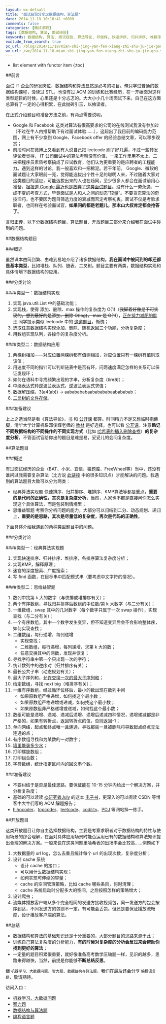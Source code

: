 ```yaml
---
layout: wx-default
title: "面试经验分享之数据结构、算法题"
date: 2014-11-18 10:18:41 +0800
comments: false
categories: [面试求职]
tags: [数据结构, 算法, 面试经验]
keywords: 数据结构, 算法, 面试经验, 算法导论, 邓俊辉, 快速排序, 归并排序, 堆排序, KMP, 二分, 动态规划, 递归, hihocoder, topcoder, leetcode, codility, POJ, 复杂度分析
exclude_from_search: true
pc_url: /blog/2014/11/18/mian-shi-jing-yan-fen-xiang-zhi-shu-ju-jie-gou-suan-fa-fen-xiang/
wx_url: /wx/2014-11-18-mian-shi-jing-yan-fen-xiang-zhi-shu-ju-jie-gou-suan-fa-fen-xiang.html
---
```


* list element with functor item
{:toc}

##前言

<!-- excerpt start -->

面试 IT 企业的研发岗位，数据结构和算法显然是必考的项目。俺只学过普通的数据结构课程，没读过 STL，也没有过 ACM 的训练和比赛经历，在一开始面对这样类型题目的时候，心里还是十分忐忑的。大大小小几十场面试下来，自己在这方面总算有了一定的心得积累，在此抛砖引玉，以飨读者。

在正式介绍题目和准备方法之前，有两点需要说明，

- Google 和 Facebook 这类对算法有很高要求的公司的在线测试我没有参加过（不过在牛人内推帮助下有过面试体验……），这超出了我目前的编码能力范围，网上有不少拿到 Google、Facebook offer 的经验总结文章，可以移步观赏；
- 前段时间在微博上又看到有人说自己把 leetcode 刷了好几遍，不过一些转发评论者觉得， IT 公司面试中的算法考察没有价值，一来工作里用不太上，二来把程序员素质考察搞成了应试教育，他们认为更重要的是应聘者的工程能力。遇到这样的讨论，我一般喜欢和一把稀泥。若干年前， Google、微软的面试题让大家眼前一亮，觉得能选拔出个性十足的聪明人来，不过随着大家对这类题目的适应，可能选拔出来的人也在趋同，至少很多人都会在面试前用心准备，[据报道 Google 最近也是放弃了这类面试题目](http://www.oschina.net/news/41616/in-head-hunting-big-data-may-not-be-such-a-big-deal)。没有什么一劳永逸、一成不变的考查方式，毕竟面试是人和人之间的动态“较量”。不要贪恋算法的奇技淫巧，也不要因为题目筛选力度的衰减而否定考察初衷。面试不仅是考验求职者，也同样在考验面试官，**如果问的都是老题儿，那本山大叔肯定都会抢答了**。

言归正传，以下分数据结构题目、算法题目、开放题目三部分来介绍我在面试中碰到的问题。

<!-- excerpt end -->

##数据结构题目

###概述

虽然课本由简到繁、由难到易地介绍了诸多数据结构，**我在面试中被问到的却还都是基本类型**，比如堆栈、队列、链表、二叉树。题目主要有两类，数据结构实现和具体情境下数据结构的应用。

###分类讨论

####类型一：数据结构实现

1. 实现 java.util.List 中的基础功能；
2. 实现栈，使得 添加、删除、max 操作的复杂度为 O(1)（<S>我脚着好像是不可实现的，想到最好的是添加、删除 O(log)， max 是 O(1)</S>），[正在努力减肥的胖子](http://weibo.com/wangrn) 同学提示类似 leetcode 中的 [这道题目](https://oj.leetcode.com/problems/min-stack/)，惭愧；
3. 选取任意数据结构实现添加、删除、随机返回三个功能，分析复杂度；
4. 用数组实现队列，各操作的复杂度分析。

####类型二：数据结构应用

1. 两棵树相加——对应位置两棵树都有值则相加，对应位置只有一棵树有值则取该值；
2. 用速度不同的指针可以判断链表中是否有环，问两速度满足怎样的关系可以保证发现环；
3. 如何在语料中寻找频繁出现的字串，分析复杂度（tire树）；
4. 中缀表达式转逆波兰表达式，逆波兰表达式求值；
5. 数据解压缩，3(a4(ab))    ->    aababababaababababaabababab；
6. [二叉树的文件存储](http://www.xuebuyuan.com/600249.html)。

###准备建议

上上之选当然是看《算法导论》，[书](http://vdisk.weibo.com/s/G0pA_) 和 [公开课](http://v.163.com/special/opencourse/algorithms.html) 都算。时间精力不足又想临时抱佛脚，清华大学计算机系邓俊辉老师的 [教材](http://www.amazon.cn/%E6%B8%85%E5%8D%8E%E5%A4%A7%E5%AD%A6%E8%AE%A1%E7%AE%97%E6%9C%BA%E7%B3%BB%E5%88%97%E6%95%99%E6%9D%90-%E6%95%B0%E6%8D%AE%E7%BB%93%E6%9E%84-%E9%82%93%E4%BF%8A%E8%BE%89/dp/B00FEC2GYM/ref=sr_1_1?ie=UTF8&qid=1416641186&sr=8-1&keywords=%E9%82%93%E4%BF%8A%E8%BE%89) 是好选择，也可以看 [公开课](https://www.xuetangx.com/courses/TsinghuaX/30240184_1X/_/about)。注意**熟记不同数据结构的不同操作的不同实现方式**（比如 [哈希表的插入删除查找](http://www.matrix67.com/blog/archives/1255)）**的复杂度分析**，不管面试官给你出的题目是难是易，妥妥儿的会问复杂度。

##算法题目

###概述

有过面试经历的企业（BAT、小米、宜信、猿题库、FreeWheel等）当中，还没有谁问过我需要复杂算法（比方说 [此链接](http://zhidao.baidu.com/link?url=lx07DdsUSQO-zbwOqhlOCbXpT7Qj8pOtOHQ5G6JhNZYnT1vlgaBly5sOwZzqAhkZsqugfJRiRw1y7q857V44La) 中的很多知识点）才能解决的问题。我遇到的算法题目大致可以分为两类：

- 经典算法实现题 快速排序、归并排序、堆排序、KMP算法等都是重点，**重要的是代码的正确性，其次是复杂度分析**，当然，人家也不都是直接问你怎么实现这个具体算法，而是包装到情境里；
- 思维益智题 考察你分析问题的能力，大部分可以归结到二分、动态规划、递归上，**重要的是思路，其次是尽量低的复杂度，再次是代码的正确性**。

下面具体介绍我遇到的两种类型题目中的问题。

###分类讨论

####类型一：经典算法实现题

1. 实现快速排序、归并排序、堆排序，各排序算法复杂度分析；
2. 实现KMP，解释原理；
3. 迷宫的深度搜索、广度搜索；
4. 写 find 函数，在目标串中匹配模式串（要考虑中文字符的情况）。

####类型二：思维益智题

1. 数列中找第 k 大的数字（与快排或堆排序有关）；
2. 两个有序数组，寻找归并排序后数组的中位数/第 k 大数字（与二分有关）；
3. 一维数组，swap 其中的几对数字（每个数字只属于一次 swap 操作），实现查找（与二分有关）；
4. 一个有序数组，其中一个数字发生变异，但不知道变异后会不会影响整体序，如何实现查找；
5. 二维数组，每行递增，每列递增
	- 实现查找；
	- 二维数组，每行递增，每列递增，求第 k 大的数；
	- 任意交换其中的两数，发现并恢复；
6. 寻找字符串中第一个只出现一次的字符；
7. 统计数列中的逆序对（归并排序有关）；
8. 最长公共子串（动态规划有关）；
9. 最大子序列和，[允许交换一次的最大子序列和](http://blog.csdn.net/caopengcs/article/details/36899787)；
10. 给定数组，寻找 next big（堆排序有关）；
11. 一维有序数组，经过循环位移后，最小的数出现在数列中间
	- 如果原数组严格递增，如何找这个最小数；
	- 如果原数组严格递增或递减，如何找这个最小数；
	- 如果原数组非严格递增或递减，如何找这个最小数；
12. 数组可能是递增、递减、递减后递增、递增后递减四种情况，递增递减都是非严格的，如果有转折点，返回转折点的值，否则返回-1；
13. 单向网络，起点和终点唯一且连通，寻找那些一旦被删除将导致起点终点无法连通的点；
14. 有序数组寻找和为某数的一对数字；
15. [墙里能装多少水](http://www.cnblogs.com/fuzhe1989/p/3428553.html)；
16. 打印螺旋数组；
17. 打印组合数；
18. 字符数组，统计指定区间内的回文串个数。 

###准备建议

- 不要纠结于是否是最佳思路，要保证能在 10-15 分钟内给出一个解决方案，并分析复杂度；
- 基础的可以读读 [@研究者July](http://weibo.com/julyweibo?topnav=1&wvr=6&topsug=1) 的这本 [电子书](http://frank19900731.github.io/ebook/the-art-of-programming-by-july/index.html)，更深入的可以阅读 CSDN 等博客中大牛们写的 ACM 解题报告；
- [hihocoder](http://www.hihocoder.com/)、[topcoder](http://www.topcoder.com/)、[leetcode](https://oj.leetcode.com/)、[codility](https://codility.com/)、[POJ](http://poj.org/) 等网站择一练手。

##开放题目

这类开放题目让你自主选择数据结构，主要是考察求职者对于数据结构的特性与使用场景的综合理解，在面对具体应用场景时能否运用已有的数据结构和算法知识提出合理的解决方案。一般来说在这类问题里哈希表的出场率会比较高……例题如下

1. 大数据量的 url log，怎么去重且统计每个 url 的出现次数，复杂度分析；
2. 设计 cache 系统
	- 设计 cache 的接口；
	- 可以用什么数据结构实现；
	- 如何实现可伸缩的容量；
	- cache 的空间管理策略，比如 cache 哪些条目，何时清理；
	- cache 系统启动时分配多大的空间，之后按照怎样的策略增大；
3. 设计爬虫；
4. 流媒体播放客户端从多个完全相同的发送方接收视频包，同一发送方的包会按序到达，不同发送方的包则不一定，有可能会丢包，但还是要保证播放流畅度，设计播放客户端的算法。 

##总结

- 数据结构和算法的基础知识还是十分重要的，大部分题目的思路来源于此；
- 训练自己算法复杂度的分析能力，**有的时候对复杂度的分析会反过来会帮助你找到更好的算法**；
- 一定量的题目积累很重要，就好像准备高考数学压轴题一样，见识的越多，思路来得越快，当然，前提是你能够**不断总结反思**。

继 `机器学习、大数据问题`、`智力题`、`数据结构与算法题`，我们在最后还会分享 `编程语言题`，敬请期待。

访问入口：

- [机器学习、大数据问题](/wx/2014-11-06-mian-shi-jing-yan-zhi-ji-qi-xue-xi-da-shu-ju-wen-ti.html)
- [智力题](/wx/2014-11-07-mian-shi-jing-yan-fen-xiang-zhi-zhi-li-ti.html)
- [数据结构与算法题](/wx/2014-11-18-mian-shi-jing-yan-fen-xiang-zhi-shu-ju-jie-gou-suan-fa-fen-xiang.html)
- [编程语言题](/wx/2014-11-25-mian-shi-jing-yan-fen-xiang-zhi-bian-cheng-yu-yan-ti.html)